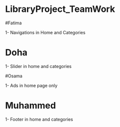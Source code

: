 # LibraryProject_TeamWork

#Fatima

1- Navigations in Home and Categories

# Doha

1- Slider in home and categories

#Osama 

1- Ads in home page only

# Muhammed 

1- Footer in home and categories 

